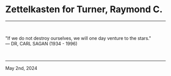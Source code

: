 # Zettelkasten for Turner, Raymond C.

---

<br>

"If we do not destroy ourselves, we will one day venture to the stars."\
    ― DR, CARL SAGAN (1934 - 1996)
 
</br>

---
May 2nd, 2024
